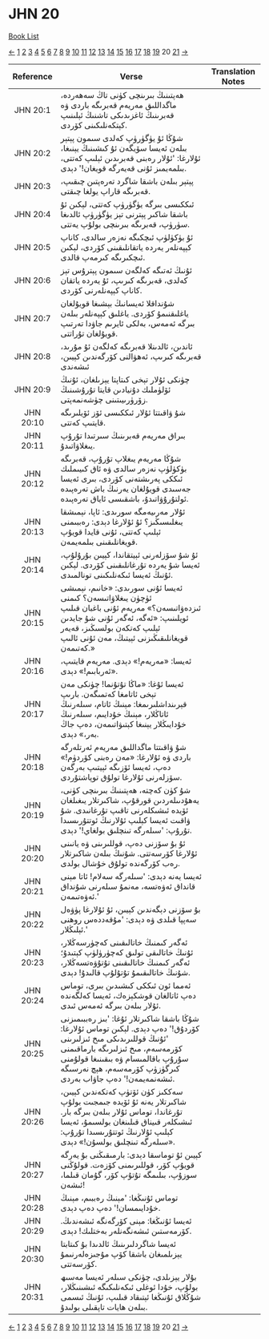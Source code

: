 # JHN 20
[Book List](../README.md)

[<-](./chapter_19.md) [1](./chapter_1.md) [2](./chapter_2.md) [3](./chapter_3.md) [4](./chapter_4.md) [5](./chapter_5.md) [6](./chapter_6.md) [7](./chapter_7.md) [8](./chapter_8.md) [9](./chapter_9.md) [10](./chapter_10.md) [11](./chapter_11.md) [12](./chapter_12.md) [13](./chapter_13.md) [14](./chapter_14.md) [15](./chapter_15.md) [16](./chapter_16.md) [17](./chapter_17.md) [18](./chapter_18.md) [19](./chapter_19.md) 20 [21](./chapter_21.md) [->](./chapter_21.md)

| Reference | Verse | Translation Notes |
|:---------:|-------|-------------------|
|JHN 20:1|ھەپتىنىڭ بىرىنچى كۈنى تاڭ سەھەردە، ماگداللىق مەريەم قەبرىگە باردى ۋە قەبرىنىڭ ئاغزىدىكى تاشنىڭ ئېلىنىپ كېتكەنلىكىنى كۆردى.||
|JHN 20:2|شۇڭا ئۇ يۈگۈرۈپ كەلدى سىمون پېتېر بىلەن ئەيسا سۆيگەن ئۇ كىشىنىڭ يېنىغا، ئۇلارغا: 'ئۇلار رەبنى قەبرىدىن ئېلىپ كەتتى، بىلمەيمىز ئۇنى قەيەرگە قويغان!' دېدى.||
|JHN 20:3|پېتېر بىلەن باشقا شاگرد تەرەپتىن چىقىپ، قەبرىگە قاراپ يولغا چىقتى.||
|JHN 20:4|ئىككىسى بىرگە يۈگۈرۈپ كەتتى، لېكىن ئۇ باشقا شاكىر پېترنى تېز يۈگۈرۈپ ئالدىغا سۈرۈپ، قەبرىگە بىرىنچى بولۇپ يەتتى.||
|JHN 20:5|ئۇ بۈكۈلۈپ ئىچكىگە نەزەر سالدى، كاناپ كېپەنلەر يەردە ياتقانلىقىنى كۆردى، لېكىن ئىچكىرىگە كىرمەپ قالدى.||
|JHN 20:6|ئۇنىڭ ئەتىگە كەلگەن سىمون پېترۇس تېز كەلدى، قەبرىگە كىرىپ، ئۇ يەردە ياتقان كاناپ كېپەنلەرنى كۆردى.||
|JHN 20:7|شۇنداقلا ئەيسانىڭ بېشىغا قويۇلغان ياغلىقنىمۇ كۆردى. ياغلىق كېپەنلەر بىلەن بىرگە ئەمەس، بەلكى ئايرىم جاۋدا تەرتىپ قويۇلغان تۇراتتى.||
|JHN 20:8|ئاندىن، ئالدىنلا قەبرىگە كەلگەن ئۇ مۇرىد، قەبرىگە كىرىپ، ئەھۋالنى كۆرگەندىن كېيىن، ئىشەندى||
|JHN 20:9|چۈنكى ئۇلار تېخى كىتاپتا يېزىلغان، ئۇنىڭ ئۆلۈملىك دۇنيادىن قايتا تۇرۇشىنىڭ زۆرۈرىيىتىنى چۈشەنمەپتى.||
|JHN 20:10|شۇ ۋاقىتتا ئۇلار ئىككىسى ئۆز ئۆيلىرىگە قايتىپ كەتتى.||
|JHN 20:11|بىراق مەريەم قەبرىنىڭ سىرتىدا تۇرۇپ يىغلاۋاتىدۇ.||
|JHN 20:12|شۇڭا مەريەم يىغلاپ تۇرۇپ، قەبرىگە بۈكۈلۈپ نەزەر سالدى ۋە ئاق كىيىملىك ئىككى پەرىشتەنى كۆردى، بىرى ئەيسا جەسىدى قويۇلغان يەرنىڭ باش تەرەپىدە ئولتۇرۇۋاتىدۇ، باشقىسى ئاياق تەرەپىدە.||
|JHN 20:13|ئۇلار مەرىيەمگە سورىدى: ئاپا، نېمىشقا يىغلىسىڭىز؟ ئۇ ئۇلارغا دېدى: رەببىمنى ئېلىپ كەتتى، ئۇنى قايدا قويۇپ قويغانلىقىنى بىلمەيمەن.||
|JHN 20:14|ئۇ شۇ سۆزلەرنى ئېيتقاندا، كېيىن بۇرۇلۇپ، ئەيسا شۇ يەردە تۇرغانلىقىنى كۆردى. لېكىن ئۇنىڭ ئەيسا ئىكەنلىكىنى تونالمىدى.||
|JHN 20:15|ئەيسا ئۇنى سورىدى: «خانىم، نېمىشى ئۈچۈن يىغلاۋاتىسەن؟ كىمنى ئىزدەۋاتىسەن؟» مەريەم ئۇنى باغبان قىلىپ ئويلىنىپ: «ئەگە، ئەگەر ئۇنى شۇ جايدىن ئېلىپ كەتكەن بولسىڭىز، قەيەر قويغانلىقىڭىزنى ئېيتىڭ، مەن ئۇنى ئالىپ كەتىمەن.»||
|JHN 20:16|ئەيسا: «مەريەم!» دېدى. مەريەم قايتىپ، «ئەربابىم!» دېدى.||
|JHN 20:17|ئەيسا ئۇغا: «ماڭا تۇتۇنما! چۈنكى مەن تېخى ئاتامغا كەتمىگەن. بارىپ قېرىنداشلىرىمغا: مېنىڭ ئاتام، سىلەرنىڭ ئاتاڭلار، مېنىڭ خۇدايىم، سىلەرنىڭ خۇدايىڭلار يېنىغا كېتىۋاتىمەن، دەپ جاڭ بەر،» دېدى.||
|JHN 20:18|شۇ ۋاقىتتا ماگداللىق مەريەم ئەرتلەرگە باردى ۋە ئۇلارغا: «مەن رەبنى كۆردۈم!» دەپ، ئەيسا ئۆزىگە ئېيتىپ بەرگەن سۆزلەرنى ئۇلارغا تولۇق توپاشتۇردى.||
|JHN 20:19|شۇ كۈن كەچتە، ھەپتىنىڭ بىرىنچى كۈنى، يەھۇدىىلەردىن قورقۇپ، شاكىرتلار يىغىلغان ئۆيدە ئىشىكلەرنى تاقىپ تۇرغانىدى. شۇ ۋاقىت ئەيسا كېلىپ ئۇلارنىڭ ئوتتۇرىسىدا تۇرۇپ: 'سىلەرگە تىنچلىق بولغاي!' دېدى.||
|JHN 20:20|ئۇ بۇ سۆزنى دەپ، قوللىرىنى ۋە يانىنى ئۇلارغا كۆرسەتتى. شۇنىڭ بىلەن شاكىرتلار رەب كۆرگەندە تولۇق خۇشال بولدى.||
|JHN 20:21|ئەيسا يەنە دېدى: 'سىلەرگە سەلام! ئاتا مېنى قانداق ئەۋەتسە، مەنمۇ سىلەرنى شۇنداق ئەۋەتىمەن.'||
|JHN 20:22|بۇ سۆزنى دېگەندىن كېيىن، ئۇ ئۇلارغا پۈۋەل سەپپا قىلدى ۋە دېدى: 'مۇقەددەس روھنى ئېلىڭلار.'||
|JHN 20:23|ئەگەر كىمنىڭ خاتالىقىنى كەچۈرسەڭلار، ئۇنىڭ خاتالىقى تولىق كەچۈرۈلۈپ كېتىدۇ؛ ئەگەر كىمنىڭ خاتالىقىنى تۇتۇۋەتسەڭلار، شۇنىڭ خاتالىقىمۇ تۇتۇلۇپ قالىدۇ! دېدى.||
|JHN 20:24|ئەمما ئون ئىككى كىشىدىن بىرى، توماس دەپ ئاتالغان قوشكېزەك، ئەيسا كەلگەندە ئۇلار بىلەن بىرگە ئەمەس ئىدى.||
|JHN 20:25|شۇڭا باشقا شاكىرتلار ئۇغا: 'بىز رەببىمىزنى كۆردۇق!' دەپ دېدى. لېكىن توماس ئۇلارغا: 'ئۇنىڭ قوللىرىدىكى مىخ ئىزلىرىنى كۆرمەسەم، مىخ ئىزلىرىگە بارماقىمنى سۇرۇپ باقالمىسام ۋە بىقىنىغا قولۇمنى كىرگۈزۈپ كۆرمەسەم، ھېچ نەرسىگە ئىشەنمەيمەن!' دەپ جاۋاب بەردى.||
|JHN 20:26|سەككىز كۈن ئۆتۈپ كەتكەندىن كېيىن، شاكىرتلار يەنە ئۇ ئۆيدە جىمجىت بولۇپ تۇرغاندا، توماس ئۇلار بىلەن بىرگە بار. ئىشىكلەر قىيناق قىلىنغان بولسىمۇ، ئەيسا كېلىپ ئۇلارنىڭ ئوتتۇرىسىدا تۇرۇپ: «سىلەرگە تىنچلىق بولسۇن!» دېدى.||
|JHN 20:27|كېيىن ئۇ توماسقا دېدى: بارمىقىڭنى بۇ يەرگە قويۇپ كۆر، قوللىرىمنى كۆزەت. قولۇڭنى سوزۇپ، بىلىمگە تۇتۇپ كۆر، گۇمان قىلما، ئىشەن!||
|JHN 20:28|توماس ئۇنىڭغا: 'مېنىڭ رەببىم، مېنىڭ خۇدايىمسان!' دەپ دەپ دېدى.||
|JHN 20:29|ئەيسا ئۇنىڭغا: مېنى كۆرگەنگە ئىشەندىڭ. كۆرمەستىن ئىشەنگەنلەر بەختلىك! دېدى.||
|JHN 20:30|ئەيسا شاگردلىرىنىڭ ئالدىدا بۇ كىتابتا يېزىلمىغان باشقا كۆپ مۇجىزەلەرنىمۇ كۆرسەتتى.||
|JHN 20:31|بۇلار يېزىلدى، چۈنكى سىلەر ئەيسا مەسىھ بولۇپ، خۇدا ئوغلى ئىكەنلىكىگە ئىشىنىڭلار، شۇڭلاق ئۇنىڭغا ئېتىقاد قىلىپ، ئۇنىڭ ئىسمى بىلەن ھايات تاپقىلى بولىدۇ.||


[<-](./chapter_19.md) [1](./chapter_1.md) [2](./chapter_2.md) [3](./chapter_3.md) [4](./chapter_4.md) [5](./chapter_5.md) [6](./chapter_6.md) [7](./chapter_7.md) [8](./chapter_8.md) [9](./chapter_9.md) [10](./chapter_10.md) [11](./chapter_11.md) [12](./chapter_12.md) [13](./chapter_13.md) [14](./chapter_14.md) [15](./chapter_15.md) [16](./chapter_16.md) [17](./chapter_17.md) [18](./chapter_18.md) [19](./chapter_19.md) 20 [21](./chapter_21.md) [->](./chapter_21.md)